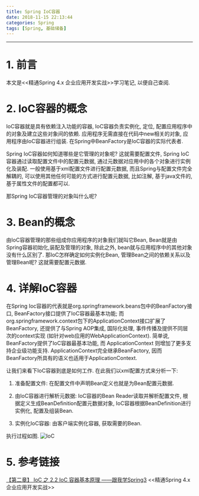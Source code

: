 ```yaml
---
title: Spring IoC容器
date: 2018-11-15 22:13:44
categories: Spring
tags: [Spring, 基础储备]
---
```


----

<!-- more -->

# 1. 前言

本文是<<精通Spring 4.x 企业应用开发实战>>学习笔记, 以便自己查阅.

# 2. IoC容器的概念

IoC容器就是具有依赖注入功能的容器, IoC容器负责实例化, 定位, 配置应用程序中的对象及建立这些对象间的依赖. 应用程序无需直接在代码中new相关的对象, 应用程序由IoC容器进行组装. 在Spring中BeanFactory是IoC容器的实际代表者.

Spring IoC容器如何知道哪些是它管理的对象呢? 这就需要配置文件, Spring IoC容器通过读取配置文件中的配置元数据, 通过元数据对应用中的各个对象进行实例化及装配. 一般使用基于xml配置文件进行配置元数据, 而且Spring与配置文件完全解耦的, 可以使用其他任何可能的方式进行配置元数据, 比如注解, 基于java文件的, 基于属性文件的配置都可以.

那Spring IoC容器管理的对象叫什么呢?

# 3. Bean的概念

由IoC容器管理的那些组成你应用程序的对象我们就叫它Bean, Bean就是由Spring容器初始化,装配及管理的对象, 除此之外, bean就与应用程序中的其他对象没有什么区别了. 那IoC怎样确定如何实例化Bean, 管理Bean之间的依赖关系以及管理Bean呢? 这就需要配置元数据.

# 4. 详解IoC容器

在Spring Ioc容器的代表就是org.springframework.beans包中的BeanFactory接口, BeanFactory接口提供了IoC容器最基本功能; 而org.springframework.context包下的ApplicationContext接口扩展了BeanFactory, 还提供了与Spring AOP集成, 国际化处理, 事件传播及提供不同层次的context实现 (如针对web应用的WebApplicationContext). 简单说, BeanFactory提供了IoC容器最基本功能, 而 ApplicationContext 则增加了更多支持企业级功能支持. ApplicationContext完全继承BeanFactory, 因而BeanFactory所具有的语义也适用于ApplicationContext.

让我们来看下IoC容器到底是如何工作. 在此我们以xml配置方式来分析一下:

1. 准备配置文件: 在配置文件中声明Bean定义也就是为Bean配置元数据.

2. 由IoC容器进行解析元数据: IoC容器的Bean Reader读取并解析配置文件, 根据定义生成BeanDefinition配置元数据对象, IoC容器根据BeanDefinition进行实例化, 配置及组装Bean.

3. 实例化IoC容器: 由客户端实例化容器, 获取需要的Bean.

执行过程如图.
![IoC](https://blogpictures-1257055754.cos.ap-guangzhou.myqcloud.com/2e57867020e686671fde7923f891ab69__%E6%9C%AA%E6%A0%87%E9%A2%98-5.jpg)

# 5. 参考链接

[【第二章】 IoC 之 2.2 IoC 容器基本原理 ——跟我学Spring3](http://jinnianshilongnian.iteye.com/blog/1413851)
<<精通Spring 4.x 企业应用开发实战>>